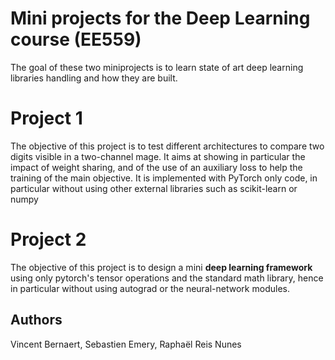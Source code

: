 # Mini projects for the Deep Learning course (EE559)

The goal of these two miniprojects is to learn state of art deep learning libraries handling and how they are built.

# Project 1

The objective of this project is to test different architectures to compare two digits visible in a two-channel  mage. It aims at showing in particular the impact of weight sharing, and of the use of an auxiliary loss to help the training of the main objective.
It is implemented with PyTorch only code, in particular without using other external libraries
such as scikit-learn or numpy

# Project 2

The objective of this project is to design a mini **deep learning framework** using only pytorch's
tensor operations and the standard math library, hence in particular without using autograd or the
neural-network modules.



## Authors
Vincent Bernaert, Sebastien Emery, Raphaël Reis Nunes
